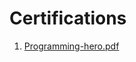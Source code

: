 # Certifications

1. [Programming-hero.pdf](https://github.com/shahanazCSE-PUST/Certifications/files/9305325/certificate.pdf)
